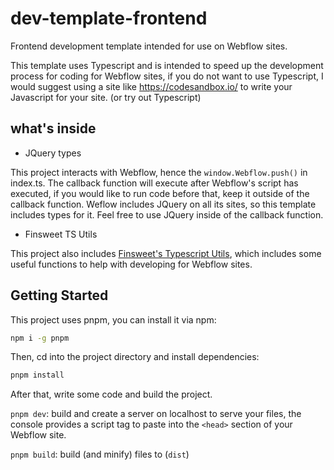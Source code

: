 # dev-template-frontend

Frontend development template intended for use on Webflow sites.

This template uses Typescript and is intended to speed up the development process for coding for Webflow sites, if you do not want to use Typescript, I would suggest using a site like https://codesandbox.io/ to write your Javascript for your site. (or try out Typescript)

## what's inside

-   JQuery types

This project interacts with Webflow, hence the `window.Webflow.push()` in index.ts. The callback function will execute after Webflow's script has executed, if you would like to run code before that, keep it outside of the callback function. Weflow includes JQuery on all its sites, so this template includes types for it. Feel free to use JQuery inside of the callback function.

-   Finsweet TS Utils

This project also includes [Finsweet's Typescript Utils](https://github.com/finsweet/ts-utils), which includes some useful functions to help with developing for Webflow sites.

## Getting Started

This project uses pnpm, you can install it via npm:

```bash
npm i -g pnpm
```

Then, cd into the project directory and install dependencies:

```bash
pnpm install
```

After that, write some code and build the project.

`pnpm dev`: build and create a server on localhost to serve your files, the console provides a script tag to paste into the `<head>` section of your Webflow site.

`pnpm build`: build (and minify) files to (`dist`)
